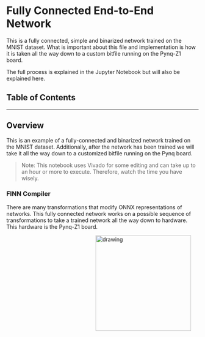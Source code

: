 # Fully Connected End-to-End Network

This is a fully connected, simple and binarized network trained on the MNIST dataset. What is important about this file and implementation is how it is taken all the way down to a custom bitfile running on the Pynq-Z1 board.

The full process is explained in the Jupyter Notebook but will also be explained here.

## Table of Contents

---

## Overview

This is an example of a fully-connected and binarized network trained on the MNIST dataset. Additionally, after the network has been trained we will take it all the way down to a customized bitfile running on the Pynq board.

> Note: This notebook uses Vivado for some editing and can take up to an hour or more to execute. Therefore, watch the time you have wisely.

### FINN Compiler

There are many transformations that modify ONNX representations of networks. This fully connected network works on a possible sequence of transformations to take a trained network all the way down to hardware. This hardware is the Pynq-Z1 board.

<img align="right" src="https://github.com/Markay12/pynq-finn-FPGA/blob/main/Cifar10_Exploration/Brevitas/PynqInHouse2.jpg?raw=true" alt="drawing" style="margin-right: 20px" width="250"/>
